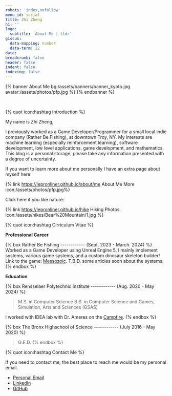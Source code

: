 ```yaml
---
robots: 'index,nofollow'
menu_id: social
title: Zhi Zheng
h1: ''
logo:
  subtitle: 'About Me | tldr'
giscus:
  data-mapping: number
  data-term: 22
date: 
breadcrumb: false
header: false
indent: false
indexing: false
---
```


{% banner About Me bg:/assets/banners/banner_kyoto.jpg avatar:/assets/photos/pfp.jpg %}
{% endbanner %}

<br>

{% quot icon:hashtag Introduction %}

My name is Zhi Zheng, 

I previously worked as a Game Developer/Programmer for a small local indie company (Rather Be Fishing), at downtown Troy, NY. My interests are machine learning (especially reinforcement learning), software development, low level applications, game development, and mathematics. This blog is a personal storage, please take any information presented with a degree of uncertainty.

If you want to learn more about me personally I have an extra page about myself here:

{% link https://lepronliner.github.io/about/me About Me More icon:/assets/photos/pfp.jpg%}

Click here if you like nature:

{% link https://lepronliner.github.io/hike Hiking Photos icon:/assets/hikes/Bear%20Mountain/1.jpg %}

{% quot icon:hashtag Cirriculum Vitae %}

**Professional Career**

{% box Rather Be Fishing ------------ (Sept. 2023 - March. 2024) %} 
Worked as a Game Developer using Unreal Engine 5, I mainly implement systems, various game systems, and a custom dinosaur skeleton builder! Link to the game: [Messozoic](https://ratherbefishing.itch.io/messozoic). T.B.D. some articles soon about the systems.
{% endbox %}

**Education**

{% box Rensselaer Polytechnic Institute ------------ (Aug. 2020 - May 2024) %} 
> M.S. in Computer Science 
> B.S. in Computer Science and Games, Simulation, Arts and Sciences (GSAS)

I worked with IDEA lab with Dr. Ameres on the [Campfire](https://empac.rpi.edu/program/research/campfire).
{% endbox %}


{% box The Bronx Highschool of Science ------------ (July 2016 - May 2020) %} 
> G.E.D.
{% endbox %}

{% quot icon:hashtag Contact Me %}

If you need to contact me, the best place to reach me would be my personal email.

- [Personal Email](mailto:zhizheng835@gmail.com)
- [LinkedIn](https://www.linkedin.com/in/zhizheng1/)
- [GitHub](https://github.com/LepronlineR)